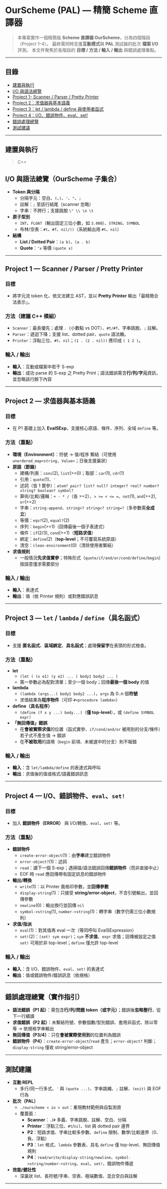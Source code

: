 # OurScheme (PAL) — 精簡 Scheme 直譯器

> 本專案實作一個精簡版 **Scheme 直譯器 OurScheme**，分為四個階段（Project 1–4）。
> 最終需同時支援**互動模式**與 **PAL** 測試器的批次 **檔案 I/O** 評測。
> 本文件聚焦於各階段的 **目標 / 方法 / 輸入 / 輸出** 與錯誤處理重點。

---

## 目錄
- [建置與執行](#建置與執行)
- [I/O 與語法總覽](#io-與語法總覽ourscheme-子集合)
- [Project 1- Scanner / Parser / Pretty Printer](#project-1--scanner--parser--pretty-printer)
- [Project 2：求值器與基本語義](#project-2--求值器與基本語義)
- [Project 3：let / lambda / define 與使用者函式](#project-3--let--lambda--define具名函式)
- [Project 4：I/O、錯誤物件、eval、set!](#project-4--io錯誤物件evalset)
- [錯誤處理總覽](#錯誤處理總覽實作指引)
- [測試建議](#測試建議)

---

## 建置與執行

> C++

## I/O 與語法總覽（OurScheme 子集合）

- **Token 與分隔**
  - 分隔字元：空白、`(`、`)`、`'`、`"`、`;`
  - 註解：`;` 至該行結尾（scanner 忽略）
  - 字串：不跨行；支援跳脫 `\" \\ \n \t`
- **原子型別**
  - `INT`、`FLOAT`（輸出固定三位小數，如 `3.000`）、`STRING`、`SYMBOL`
  - 布林/空表：`#t`、`#f`、`nil/()`（系統輸出用 `#t`、`nil`）
- **結構**
  - **List / Dotted Pair**：`(a b)`、`(a . b)`
  - **Quote**：`'x` 等價 `(quote x)`

---

## Project 1 — Scanner / Parser / Pretty Printer

### 目標
- 將字元流 token 化、依文法建立 AST，並以 **Pretty Printer** 輸出「最精簡合法表示」。

### 方法（建議 C++ 模組）
- `Scanner`：最長優先；處理 `.`（小數點 vs DOT）、`#t/#f`、字串跳脫、`;` 註解。
- `Parser`：遞迴下降；支援 list、dotted pair、`quote` 語法糖。
- `Printer`：浮點三位、`#t`、`nil`；`(1 . (2 . nil))` 應印成 `( 1 2 )`。

### 輸入 / 輸出
- **輸入**：互動或檔案中若干 S-exp
- **輸出**：成功 parse 的 S-exp 之 Pretty Print；語法錯誤需含**行/列/字元**資訊，並忽略該行餘下內容

---

## Project 2 — 求值器與基本語義

### 目標
- 在 P1 基礎上加入 **EvalSExp**，支援核心原語、條件、序列、全域 `define` 等。

### 方法（重點）
- **環境（Environment）**：符號 → 值/程序 繫結（可使用 `unordered_map<string, Value>`；日後支援巢狀）
- **原語（節錄）**
  - 建構/列表：`cons`(2), `list`(>=0)；取部：`car`(1), `cdr`(1)
  - 引用：`quote`(1)、`'`
  - 述詞（皆 1 實參）：`atom? pair? list? null? integer? real? number? string? boolean? symbol?`
  - 算術/比較/邏輯：`+ - * /`（各 >=2）、`> >= < <= =`、`not`(1), `and`(>=2), `or`(>=2)
  - 字串：`string-append`、`string>? string<? string=?`（多參數需**全成立**）
  - 等價：`eqv?`(2), `equal?`(2)
  - 序列：`begin`(>=1)（回傳最後一個子表達式）
  - 條件：`if`(2/3), `cond`(>=1)（**短路求值**）
  - 綁定：`define`(2)（**top-level**；不可覆寫系統原語）
  - 清空：`clean-environment`(0)（清除使用者繫結）
- **求值規則**
  - 一般情況**先求值實參**；特殊形式（`quote/if/and/or/cond/define/begin`）按語意僅求需要部分

### 輸入 / 輸出
- **輸入**：表達式
- **輸出**：值（依 Printer 規則）或對應錯誤訊息

---

## Project 3 — `let` / `lambda` / `define`（具名函式）

### 目標
- 支援 **匿名函式**、**區域綁定**、**具名函式**；處理**保留字**在表頭的形式檢查。

### 方法（重點）
- **let**
  - `(let ( (x e1) (y e2) ... ) body1 body2 ... )`
  - 第一參數必為配對清單；至少一個 body；回傳**最後一個 body** 的值
- **lambda**
  - `(lambda (args...) body1 body2 ...)`，`args` 為 0..n 個**符號**
  - 求值結果為**程序物件**（可印 `#<procedure lambda>`）
- **define（具名程序）**
  - `(define (f x y ...) body...)`（**僅 top-level**），或 `(define SYMBOL expr)`
- **「無回傳值」錯誤**
  - 在**會被實際求值**的位置（函式實參、`if/cond/and/or` 被用到的分支/條件）若子式不產生值 → 錯誤  
  - 在**不被取用**的語境（`begin` 前項、未被選中的分支）則不報錯

### 輸入 / 輸出
- **輸入**：含 `let/lambda/define` 的表達式與呼叫
- **輸出**：求值後的值或格式/語義錯誤訊息

---

## Project 4 — I/O、錯誤物件、`eval`、`set!`

### 目標
- 加入 **錯誤物件（ERROR）** 與 I/O/轉換、`eval`、`set!` 等。

### 方法（重點）
- **錯誤物件**
  - `create-error-object`(1)：由**字串**建立錯誤物件
  - `error-object?`(1)：述詞
  - `read`：讀下一個 S-exp；遇掃描/語法錯誤回傳**錯誤物件**（而非直接中止）
  - EOF 時 `read` 應回傳帶有固定訊息的錯誤物件
- **輸出/轉換**
  - `write`(1)：以 Printer 風格印參數，並**回傳參數**
  - `display-string`(1)：只接受 **string/error-object**，不含引號輸出，並回傳參數
  - `newline`(0)：輸出換行並回傳 `nil`
  - `symbol->string`(1), `number->string`(1)：轉字串（數字仍需三位小數規則）
- **求值/指派**
  - `eval`(1)：對其值再 eval 一次（等同呼叫 EvalSExpression）
  - `set!`(2)：`(set! sym expr)`；`sym` **不求值**、`expr` 求值；回傳被設定之值  
    `set!` 可用於非 top-level；`define` 僅允許 top-level

### 輸入 / 輸出
- **輸入**：含 I/O、錯誤物件、`eval`、`set!` 的表達式
- **輸出**：值或錯誤物件/錯誤訊息（依規格）

---

## 錯誤處理總覽（實作指引）

- **語法錯誤（P1 起）**：需包含**行/列/問題 token（或字元）**；錯誤後**忽略整行**，從下一行續讀
- **求值錯誤（P2 起）**：未繫結符號、參數個數/型別錯誤、套用非函式、除以零等 → 依規格字串輸出
- **無回傳值（P3/4）**：只在**會被實際使用到**的位置判為錯誤
- **錯誤物件（P4）**：`create-error-object`/`read` 產生；`error-object?` 判斷；`display-string` 僅收 string/error-object

---

## 測試建議

- **互動 REPL**
  - 多行/同一行多式、`'` 與 `(quote ...)`、字串跳蠅、`;` 註解、`(exit)` 與 EOF 行為
- **批次（PAL）**
  - `./ourscheme < in > out`：重現教材範例與自製測資
  - 覆蓋面：
    - **Scanner**：`.`/`#` 多義、字串跳脫、註解、空白、分隔
    - **Printer**：浮點三位、`#t`/`nil`、list 與 dotted pair 邊界
    - **P2**：短路求值、字串比較多參數、`define` 限制、數學/比較邊界（0、負、浮點）
    - **P3**：`let` 格式、`lambda` 參數表、具名 `define` 僅 top-level、無回傳值規則
    - **P4**：`read/write/display-string/newline`、`symbol->string/number->string`、`eval`、`set!`、錯誤物件傳遞
- **效能/健壯性**
  - 深巢狀 list、長符號/字串、空表、極端數值、混合空白與註解

---
